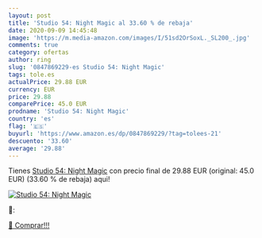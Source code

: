 ```yaml
---
layout: post
title: 'Studio 54: Night Magic al 33.60 % de rebaja'
date: 2020-09-09 14:45:48
image: 'https://m.media-amazon.com/images/I/51sd2OrSoxL._SL200_.jpg'
comments: true
category: ofertas
author: ring
slug: '0847869229-es Studio 54: Night Magic'
tags: tole.es
actualPrice: 29.88 EUR
currency: EUR
price: 29.88
comparePrice: 45.0 EUR
prodname: 'Studio 54: Night Magic'
country: 'es'
flag: '🇪🇸'
buyurl: 'https://www.amazon.es/dp/0847869229/?tag=tolees-21'
descuento: '33.60'
average: '29.88'
---
```


Tienes [Studio 54: Night Magic](https://www.amazon.es/dp/0847869229/?tag=tolees-21) con precio final de  29.88 EUR (original: 45.0 EUR) (33.60 %  de rebaja) aqui!

[![Studio 54: Night Magic](https://m.media-amazon.com/images/I/51sd2OrSoxL._SL200_.jpg)](https://www.amazon.es/dp/0847869229/?tag=tolees-21)

🔎:


[🛒 Comprar!!!](https://www.amazon.es/dp/0847869229/?tag=tolees-21)
